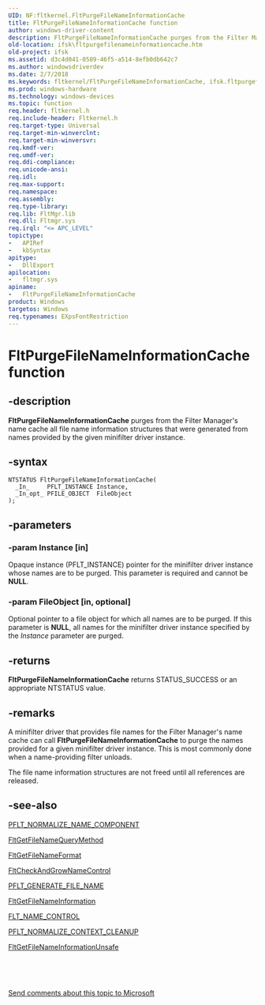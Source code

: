 ```yaml
---
UID: NF:fltkernel.FltPurgeFileNameInformationCache
title: FltPurgeFileNameInformationCache function
author: windows-driver-content
description: FltPurgeFileNameInformationCache purges from the Filter Manager's name cache all file name information structures that were generated from names provided by the given minifilter driver instance.
old-location: ifsk\fltpurgefilenameinformationcache.htm
old-project: ifsk
ms.assetid: d3c4d041-0589-46f5-a514-8efb0db642c7
ms.author: windowsdriverdev
ms.date: 2/7/2018
ms.keywords: fltkernel/FltPurgeFileNameInformationCache, ifsk.fltpurgefilenameinformationcache, FltPurgeFileNameInformationCache function [Installable File System Drivers], FltPurgeFileNameInformationCache, FltApiRef_p_to_z_2b9315b1-c1c1-4739-af0e-0acebae1c59e.xml
ms.prod: windows-hardware
ms.technology: windows-devices
ms.topic: function
req.header: fltkernel.h
req.include-header: Fltkernel.h
req.target-type: Universal
req.target-min-winverclnt: 
req.target-min-winversvr: 
req.kmdf-ver: 
req.umdf-ver: 
req.ddi-compliance: 
req.unicode-ansi: 
req.idl: 
req.max-support: 
req.namespace: 
req.assembly: 
req.type-library: 
req.lib: FltMgr.lib
req.dll: Fltmgr.sys
req.irql: "<= APC_LEVEL"
topictype:
-	APIRef
-	kbSyntax
apitype:
-	DllExport
apilocation:
-	fltmgr.sys
apiname:
-	FltPurgeFileNameInformationCache
product: Windows
targetos: Windows
req.typenames: EXpsFontRestriction
---
```


# FltPurgeFileNameInformationCache function


## -description


<b>FltPurgeFileNameInformationCache</b> purges from the Filter Manager's name cache all file name information structures that were generated from names provided by the given minifilter driver instance. 


## -syntax


````
NTSTATUS FltPurgeFileNameInformationCache(
  _In_     PFLT_INSTANCE Instance,
  _In_opt_ PFILE_OBJECT  FileObject
);
````


## -parameters




### -param Instance [in]

Opaque instance (PFLT_INSTANCE) pointer for the minifilter driver instance whose names are to be purged. This parameter is required and cannot be <b>NULL</b>. 


### -param FileObject [in, optional]

Optional pointer to a file object for which all names are to be purged. If this parameter is <b>NULL</b>, all names for the minifilter driver instance specified by the <i>Instance</i> parameter are purged. 


## -returns



<b>FltPurgeFileNameInformationCache</b> returns STATUS_SUCCESS or an appropriate NTSTATUS value. 




## -remarks



A minifilter driver that provides file names for the Filter Manager's name cache can call <b>FltPurgeFileNameInformationCache</b> to purge the names provided for a given minifilter driver instance. This is most commonly done when a name-providing filter unloads. 

The file name information structures are not freed until all references are released. 




## -see-also

<a href="..\fltkernel\nc-fltkernel-pflt_normalize_name_component.md">PFLT_NORMALIZE_NAME_COMPONENT</a>



<a href="https://msdn.microsoft.com/library/windows/hardware/ff543040">FltGetFileNameQueryMethod</a>



<a href="https://msdn.microsoft.com/library/windows/hardware/ff543030">FltGetFileNameFormat</a>



<a href="..\fltkernel\nf-fltkernel-fltcheckandgrownamecontrol.md">FltCheckAndGrowNameControl</a>



<a href="..\fltkernel\nc-fltkernel-pflt_generate_file_name.md">PFLT_GENERATE_FILE_NAME</a>



<a href="..\fltkernel\nf-fltkernel-fltgetfilenameinformation.md">FltGetFileNameInformation</a>



<a href="..\fltkernel\ns-fltkernel-_flt_name_control.md">FLT_NAME_CONTROL</a>



<a href="..\fltkernel\nc-fltkernel-pflt_normalize_context_cleanup.md">PFLT_NORMALIZE_CONTEXT_CLEANUP</a>



<a href="..\fltkernel\nf-fltkernel-fltgetfilenameinformationunsafe.md">FltGetFileNameInformationUnsafe</a>



 

 

<a href="mailto:wsddocfb@microsoft.com?subject=Documentation%20feedback [ifsk\ifsk]:%20FltPurgeFileNameInformationCache function%20 RELEASE:%20(2/7/2018)&amp;body=%0A%0APRIVACY STATEMENT%0A%0AWe use your feedback to improve the documentation. We don't use your email address for any other purpose, and we'll remove your email address from our system after the issue that you're reporting is fixed. While we're working to fix this issue, we might send you an email message to ask for more info. Later, we might also send you an email message to let you know that we've addressed your feedback.%0A%0AFor more info about Microsoft's privacy policy, see http://privacy.microsoft.com/en-us/default.aspx." title="Send comments about this topic to Microsoft">Send comments about this topic to Microsoft</a>

